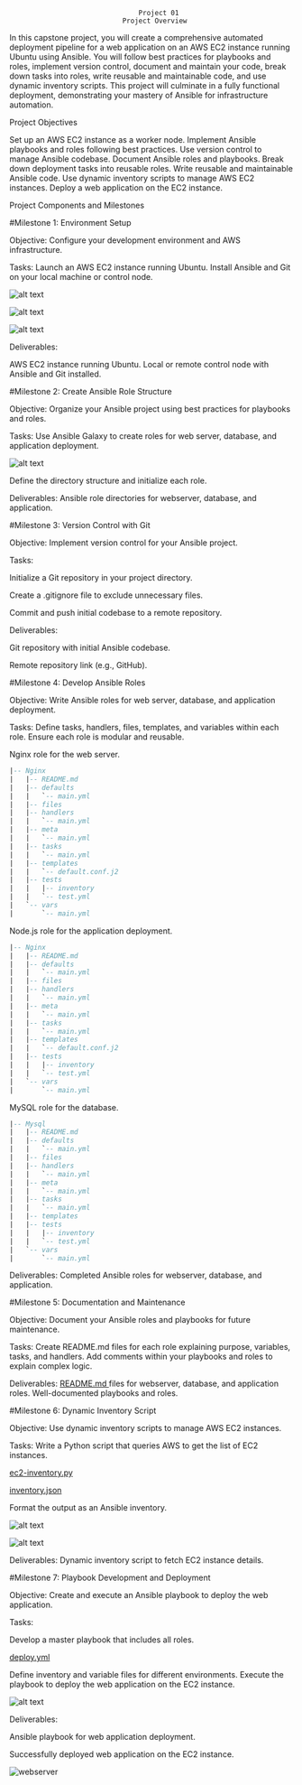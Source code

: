                                     Project 01
                                Project Overview

In this capstone project, you will create a comprehensive automated deployment pipeline for a web application on an AWS EC2 instance running Ubuntu using Ansible. You will follow best practices for playbooks and roles, implement version control, document and maintain your code, break down tasks into roles, write reusable and maintainable code, and use dynamic inventory scripts. This project will culminate in a fully functional deployment, demonstrating your mastery of Ansible for infrastructure automation.

Project Objectives

Set up an AWS EC2 instance as a worker node.
Implement Ansible playbooks and roles following best practices.
Use version control to manage Ansible codebase.
Document Ansible roles and playbooks.
Break down deployment tasks into reusable roles.
Write reusable and maintainable Ansible code.
Use dynamic inventory scripts to manage AWS EC2 instances.
Deploy a web application on the EC2 instance.

Project Components and Milestones

#Milestone 1: Environment Setup

Objective: Configure your development environment and AWS infrastructure.

Tasks:
Launch an AWS EC2 instance running Ubuntu.
Install Ansible and Git on your local machine or control node.

![alt text](img/image6.png)

![alt text](img/image7.png)

![alt text](img/image8.png)

Deliverables:

AWS EC2 instance running Ubuntu.
Local or remote control node with Ansible and Git installed.

#Milestone 2: Create Ansible Role Structure

Objective: Organize your Ansible project using best practices for playbooks and roles.

Tasks:
Use Ansible Galaxy to create roles for web server, database, and application deployment.

![alt text](img/image1.png)

Define the directory structure and initialize each role.

Deliverables:
Ansible role directories for webserver, database, and application.

#Milestone 3: Version Control with Git

Objective: Implement version control for your Ansible project.

Tasks:

Initialize a Git repository in your project directory.

Create a .gitignore file to exclude unnecessary files.

Commit and push initial codebase to a remote repository.

Deliverables:

Git repository with initial Ansible codebase.

Remote repository link (e.g., GitHub).

#Milestone 4: Develop Ansible Roles

Objective: Write Ansible roles for web server, database, and application deployment.

Tasks:
Define tasks, handlers, files, templates, and variables within each role.
Ensure each role is modular and reusable.


Nginx role for the web server.
```sql
|-- Nginx
|   |-- README.md
|   |-- defaults
|   |   `-- main.yml
|   |-- files
|   |-- handlers
|   |   `-- main.yml
|   |-- meta
|   |   `-- main.yml
|   |-- tasks
|   |   `-- main.yml
|   |-- templates
|   |   `-- default.conf.j2
|   |-- tests
|   |   |-- inventory
|   |   `-- test.yml
|   `-- vars
|       `-- main.yml
```

Node.js role for the application deployment.
```sql
|-- Nginx
|   |-- README.md
|   |-- defaults
|   |   `-- main.yml
|   |-- files
|   |-- handlers
|   |   `-- main.yml
|   |-- meta
|   |   `-- main.yml
|   |-- tasks
|   |   `-- main.yml
|   |-- templates
|   |   `-- default.conf.j2
|   |-- tests
|   |   |-- inventory
|   |   `-- test.yml
|   `-- vars
|       `-- main.yml
```

MySQL role for the database.
```sql 
|-- Mysql
|   |-- README.md
|   |-- defaults
|   |   `-- main.yml
|   |-- files
|   |-- handlers
|   |   `-- main.yml
|   |-- meta
|   |   `-- main.yml
|   |-- tasks
|   |   `-- main.yml
|   |-- templates
|   |-- tests
|   |   |-- inventory
|   |   `-- test.yml
|   `-- vars
|       `-- main.yml
```

Deliverables:
Completed Ansible roles for webserver, database, and application.

#Milestone 5: Documentation and Maintenance

Objective: Document your Ansible roles and playbooks for future maintenance.

Tasks:
Create README.md files for each role explaining purpose, variables, tasks, and handlers.
Add comments within your playbooks and roles to explain complex logic.

Deliverables:
[README.md ](README.md) files for webserver, database, and application roles.
Well-documented playbooks and roles.

#Milestone 6: Dynamic Inventory Script

Objective: Use dynamic inventory scripts to manage AWS EC2 instances.

Tasks:
Write a Python script that queries AWS to get the list of EC2 instances.

[ec2-inventory.py](ec2-inventory.py)

[inventory.json](inventory.json)

Format the output as an Ansible inventory.

![alt text](img/image9.png)

![alt text](img/image10.png)

Deliverables:
Dynamic inventory script to fetch EC2 instance details.

#Milestone 7: Playbook Development and Deployment

Objective: Create and execute an Ansible playbook to deploy the web application.

Tasks:

Develop a master playbook that includes all roles.

[deploy.yml](deploy.yml)

Define inventory and variable files for different environments.
Execute the playbook to deploy the web application on the EC2 instance.

![alt text](img/image11.png)

Deliverables:

Ansible playbook for web application deployment.

Successfully deployed web application on the EC2 instance.

![webserver](img/image12.png)


